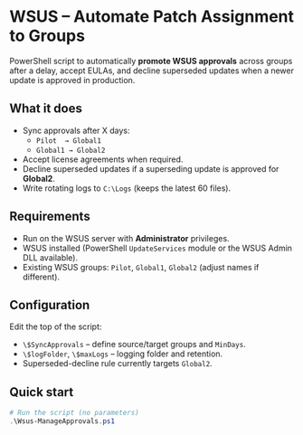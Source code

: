 # WSUS – Automate Patch Assignment to Groups

PowerShell script to automatically **promote WSUS approvals** across groups after a delay, accept EULAs, and decline superseded updates when a newer update is approved in production.

## What it does
- Sync approvals after X days:
  - `Pilot  → Global1`
  - `Global1 → Global2`
- Accept license agreements when required.
- Decline superseded updates if a superseding update is approved for **Global2**.
- Write rotating logs to `C:\Logs` (keeps the latest 60 files).

## Requirements
- Run on the WSUS server with **Administrator** privileges.
- WSUS installed (PowerShell `UpdateServices` module or the WSUS Admin DLL available).
- Existing WSUS groups: `Pilot`, `Global1`, `Global2` (adjust names if different).

## Configuration
Edit the top of the script:
- `\$SyncApprovals` – define source/target groups and `MinDays`.
- `\$logFolder`, `\$maxLogs` – logging folder and retention.
- Superseded-decline rule currently targets `Global2`.

## Quick start
```powershell
# Run the script (no parameters)
.\Wsus-ManageApprovals.ps1
